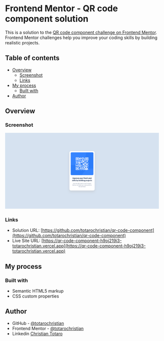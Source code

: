 # Frontend Mentor - QR code component solution

This is a solution to the [QR code component challenge on Frontend Mentor](https://www.frontendmentor.io/challenges/qr-code-component-iux_sIO_H).
Frontend Mentor challenges help you improve your coding skills by building realistic projects. 

## Table of contents

- [Overview](#overview)
  - [Screenshot](#screenshot)
  - [Links](#links)
- [My process](#my-process)
  - [Built with](#built-with)
- [Author](#author)

## Overview

### Screenshot

![](./screenshot/Home.png)

### Links

- Solution URL: [https://github.com/totarochristian/qr-code-component](https://github.com/totarochristian/qr-code-component)
- Live Site URL: [https://qr-code-component-h9oj219i3-totarochristian.vercel.app](https://qr-code-component-h9oj219i3-totarochristian.vercel.app)

## My process

### Built with

- Semantic HTML5 markup
- CSS custom properties

## Author

- GitHub - [@totarochristian](https://github.com/totarochristian)
- Frontend Mentor - [@totarochristian](https://www.frontendmentor.io/profile/totarochristian)
- Linkedin [Christian Totaro](https://www.linkedin.com/in/christian-totaro-080a7018a/)
